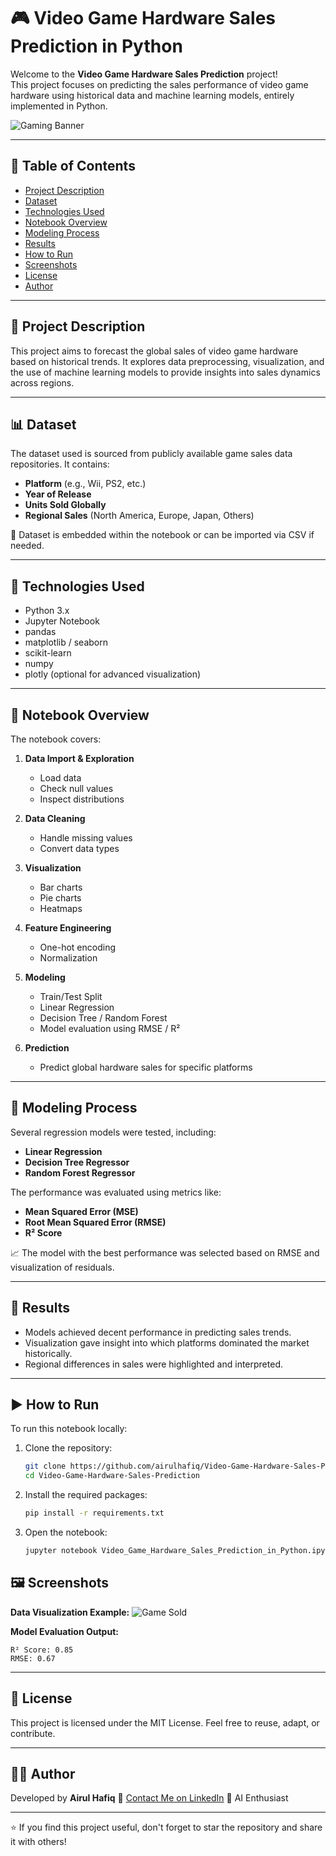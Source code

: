 # 🎮 Video Game Hardware Sales Prediction in Python

Welcome to the **Video Game Hardware Sales Prediction** project!  
This project focuses on predicting the sales performance of video game hardware using historical data and machine learning models, entirely implemented in Python.

![Gaming Banner](https://drive.google.com/uc?id=1jITB8WBfBAP9sh1XjLb4wFvHr8zjnhc5)

---

## 📌 Table of Contents

- [Project Description](#project-description)
- [Dataset](#dataset)
- [Technologies Used](#technologies-used)
- [Notebook Overview](#notebook-overview)
- [Modeling Process](#modeling-process)
- [Results](#results)
- [How to Run](#how-to-run)
- [Screenshots](#screenshots)
- [License](#license)
- [Author](#author)

---

## 📝 Project Description

This project aims to forecast the global sales of video game hardware based on historical trends. It explores data preprocessing, visualization, and the use of machine learning models to provide insights into sales dynamics across regions.

---

## 📊 Dataset

The dataset used is sourced from publicly available game sales data repositories. It contains:

- **Platform** (e.g., Wii, PS2, etc.)
- **Year of Release**
- **Units Sold Globally**
- **Regional Sales** (North America, Europe, Japan, Others)

📁 Dataset is embedded within the notebook or can be imported via CSV if needed.

---

## 🧰 Technologies Used

- Python 3.x
- Jupyter Notebook
- pandas
- matplotlib / seaborn
- scikit-learn
- numpy
- plotly (optional for advanced visualization)

---

## 📒 Notebook Overview

The notebook covers:

1. **Data Import & Exploration**  
   - Load data  
   - Check null values  
   - Inspect distributions

2. **Data Cleaning**  
   - Handle missing values  
   - Convert data types

3. **Visualization**  
   - Bar charts  
   - Pie charts  
   - Heatmaps

4. **Feature Engineering**  
   - One-hot encoding  
   - Normalization

5. **Modeling**  
   - Train/Test Split  
   - Linear Regression  
   - Decision Tree / Random Forest  
   - Model evaluation using RMSE / R²

6. **Prediction**  
   - Predict global hardware sales for specific platforms

---

## 🧪 Modeling Process

Several regression models were tested, including:

- **Linear Regression**
- **Decision Tree Regressor**
- **Random Forest Regressor**

The performance was evaluated using metrics like:

- **Mean Squared Error (MSE)**
- **Root Mean Squared Error (RMSE)**
- **R² Score**

📈 The model with the best performance was selected based on RMSE and visualization of residuals.

---

## 📌 Results

- Models achieved decent performance in predicting sales trends.
- Visualization gave insight into which platforms dominated the market historically.
- Regional differences in sales were highlighted and interpreted.

---

## ▶️ How to Run

To run this notebook locally:

1. Clone the repository:
   ```bash
   git clone https://github.com/airulhafiq/Video-Game-Hardware-Sales-Prediction.git
   cd Video-Game-Hardware-Sales-Prediction

2. Install the required packages:

   ```bash
   pip install -r requirements.txt
   ```

3. Open the notebook:

   ```bash
   jupyter notebook Video_Game_Hardware_Sales_Prediction_in_Python.ipynb
   ```

## 🖼️ Screenshots

**Data Visualization Example:**
![Game Sold](https://drive.google.com/file/d/1w4ugB0zjeTvLmGHso1tU3uM2KsCIOhzN/view?usp=drive_link)

**Model Evaluation Output:**

```
R² Score: 0.85
RMSE: 0.67
```

---

## 📄 License

This project is licensed under the MIT License.
Feel free to reuse, adapt, or contribute.

---

## 🙋‍♂️ Author

Developed by **Airul Hafiq**
📧 [Contact Me on LinkedIn](https://www.linkedin.com/in/airulhafiq/)
🧠 AI Enthusiast

---

⭐ If you find this project useful, don't forget to star the repository and share it with others!
